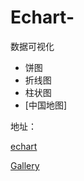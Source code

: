 # Echart-
数据可视化

+ 饼图
+ 折线图
+ 柱状图
+ [中国地图]

地址：

[echart](https://echarts.apache.org/zh/index.html)

[Gallery](https://gallery.echartsjs.com/explore.html#sort=rank~timeframe=all~author=all)
